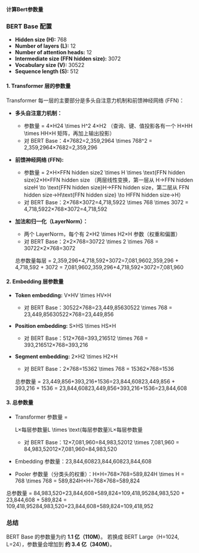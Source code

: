 **计算Bert参数量**

### BERT Base 配置

- **Hidden size (H):** 768
- **Number of layers (L):** 12
- **Number of attention heads:** 12
- **Intermediate size (FFN hidden size):** 3072
- **Vocabulary size (V):** 30522
- **Sequence length (S):** 512

#### 1. Transformer 层的参数量

Transformer 每一层的主要部分是多头自注意力机制和前馈神经网络 (FFN)：

- **多头自注意力机制：**

  - 参数量 = 4×H24 \times H^2 4×H2
    （查询、键、值投影各有一个 H×HH \times HH×H 矩阵，再加上输出投影）
  - 对 BERT Base：4×7682=2,359,2964 \times 768^2 = 2,359,2964×7682=2,359,296

- **前馈神经网络 (FFN):**

  - 参数量 = 2×H×FFN hidden size2 \times H \times \text{FFN hidden size}2×H×FFN hidden size
    （两层线性变换，第一层从 H→FFN hidden sizeH \to \text{FFN hidden size}H→FFN hidden size，第二层从 FFN hidden size→H\text{FFN hidden size} \to HFFN hidden size→H）
  - 对 BERT Base：2×768×3072=4,718,5922 \times 768 \times 3072 = 4,718,5922×768×3072=4,718,592

- **加法和归一化（LayerNorm）：**

  - 两个 LayerNorm，每个有 2×H2 \times H2×H 参数（权重和偏置）
  - 对 BERT Base：2×2×768=30722 \times 2 \times 768 = 30722×2×768=3072

  总参数量每层 = 2,359,296+4,718,592+3072=7,081,9602,359,296 + 4,718,592 + 3072 = 7,081,9602,359,296+4,718,592+3072=7,081,960

#### 2. Embedding 层参数量

- **Token embedding:** V×HV \times HV×H

  - 对 BERT Base：30522×768=23,449,85630522 \times 768 = 23,449,85630522×768=23,449,856

- **Position embedding:** S×HS \times HS×H

  - 对 BERT Base：512×768=393,216512 \times 768 = 393,216512×768=393,216

- **Segment embedding:** 2×H2 \times H2×H

  - 对 BERT Base：2×768=15362 \times 768 = 15362×768=1536

  总参数量 = 23,449,856+393,216+1536=23,844,60823,449,856 + 393,216 + 1536 = 23,844,60823,449,856+393,216+1536=23,844,608

#### 3. 总参数量

- Transformer 参数量 = 

  L×每层参数量L \times \text{每层参数量}L×每层参数量

  - 对 BERT Base：12×7,081,960=84,983,52012 \times 7,081,960 = 84,983,52012×7,081,960=84,983,520

- Embedding 参数量：23,844,60823,844,60823,844,608

- Pooler 参数量（分类头的权重）：H×H=768×768=589,824H \times H = 768 \times 768 = 589,824H×H=768×768=589,824

总参数量 = 84,983,520+23,844,608+589,824=109,418,95284,983,520 + 23,844,608 + 589,824 = 109,418,95284,983,520+23,844,608+589,824=109,418,952

### 总结

BERT Base 的参数量为约 **1.1 亿（110M）**。
若换成 BERT Large（H=1024, L=24），参数量会增加到 **约 3.4 亿（340M）**。